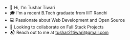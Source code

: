 - 👋 Hi, I’m Tushar Tiwari
- 🎓 I'm a recent B.Tech graduate from IIIT Ranchi
- 💻 Passionate about Web Development and Open Source
- 🤝 Looking to collaborate on Full Stack Projects
- 📬 Reach out to me at tushar21tiwari@gmail.com

